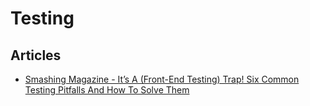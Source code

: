 # Testing

## Articles

- [Smashing Magazine - It’s A (Front-End Testing) Trap! Six Common Testing Pitfalls And How To Solve Them](https://www.smashingmagazine.com/2021/07/frontend-testing-pitfalls/)

&nbsp;

